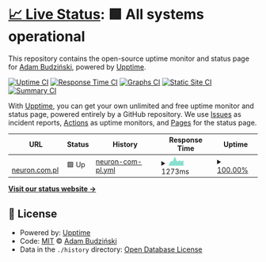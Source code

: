 # [📈 Live Status](https://abwebc.github.io/upptime): <!--live status--> **🟩 All systems operational**

This repository contains the open-source uptime monitor and status page for [Adam Budziński](https://abwebc.github.io/upptime), powered by [Upptime](https://github.com/upptime/upptime).

[![Uptime CI](https://github.com/abwebc/upptime/workflows/Uptime%20CI/badge.svg)](https://github.com/abwebc/upptime/actions?query=workflow%3A%22Uptime+CI%22)
[![Response Time CI](https://github.com/abwebc/upptime/workflows/Response%20Time%20CI/badge.svg)](https://github.com/abwebc/upptime/actions?query=workflow%3A%22Response+Time+CI%22)
[![Graphs CI](https://github.com/abwebc/upptime/workflows/Graphs%20CI/badge.svg)](https://github.com/abwebc/upptime/actions?query=workflow%3A%22Graphs+CI%22)
[![Static Site CI](https://github.com/abwebc/upptime/workflows/Static%20Site%20CI/badge.svg)](https://github.com/abwebc/upptime/actions?query=workflow%3A%22Static+Site+CI%22)
[![Summary CI](https://github.com/abwebc/upptime/workflows/Summary%20CI/badge.svg)](https://github.com/abwebc/upptime/actions?query=workflow%3A%22Summary+CI%22)

With [Upptime](https://upptime.js.org), you can get your own unlimited and free uptime monitor and status page, powered entirely by a GitHub repository. We use [Issues](https://github.com/abwebc/upptime/issues) as incident reports, [Actions](https://github.com/abwebc/upptime/actions) as uptime monitors, and [Pages](https://abwebc.github.io/upptime) for the status page.

<!--start: status pages-->
<!-- This summary is generated by Upptime (https://github.com/upptime/upptime) -->
<!-- Do not edit this manually, your changes will be overwritten -->
<!-- prettier-ignore -->
| URL | Status | History | Response Time | Uptime |
| --- | ------ | ------- | ------------- | ------ |
| <img alt="" src="https://favicons.githubusercontent.com/neuron.com.pl" height="13"> [neuron.com.pl](http://neuron.com.pl) | 🟩 Up | [neuron-com-pl.yml](https://github.com/abwebc/upptime/commits/HEAD/history/neuron-com-pl.yml) | <details><summary><img alt="Response time graph" src="./graphs/neuron-com-pl/response-time-week.png" height="20"> 1273ms</summary><br><a href="https://abwebc.github.io/upptime/history/neuron-com-pl"><img alt="Response time 1273" src="https://img.shields.io/endpoint?url=https%3A%2F%2Fraw.githubusercontent.com%2Fabwebc%2Fupptime%2FHEAD%2Fapi%2Fneuron-com-pl%2Fresponse-time.json"></a><br><a href="https://abwebc.github.io/upptime/history/neuron-com-pl"><img alt="24-hour response time 1083" src="https://img.shields.io/endpoint?url=https%3A%2F%2Fraw.githubusercontent.com%2Fabwebc%2Fupptime%2FHEAD%2Fapi%2Fneuron-com-pl%2Fresponse-time-day.json"></a><br><a href="https://abwebc.github.io/upptime/history/neuron-com-pl"><img alt="7-day response time 1273" src="https://img.shields.io/endpoint?url=https%3A%2F%2Fraw.githubusercontent.com%2Fabwebc%2Fupptime%2FHEAD%2Fapi%2Fneuron-com-pl%2Fresponse-time-week.json"></a><br><a href="https://abwebc.github.io/upptime/history/neuron-com-pl"><img alt="30-day response time 1273" src="https://img.shields.io/endpoint?url=https%3A%2F%2Fraw.githubusercontent.com%2Fabwebc%2Fupptime%2FHEAD%2Fapi%2Fneuron-com-pl%2Fresponse-time-month.json"></a><br><a href="https://abwebc.github.io/upptime/history/neuron-com-pl"><img alt="1-year response time 1273" src="https://img.shields.io/endpoint?url=https%3A%2F%2Fraw.githubusercontent.com%2Fabwebc%2Fupptime%2FHEAD%2Fapi%2Fneuron-com-pl%2Fresponse-time-year.json"></a></details> | <details><summary><a href="https://abwebc.github.io/upptime/history/neuron-com-pl">100.00%</a></summary><a href="https://abwebc.github.io/upptime/history/neuron-com-pl"><img alt="All-time uptime 100.00%" src="https://img.shields.io/endpoint?url=https%3A%2F%2Fraw.githubusercontent.com%2Fabwebc%2Fupptime%2FHEAD%2Fapi%2Fneuron-com-pl%2Fuptime.json"></a><br><a href="https://abwebc.github.io/upptime/history/neuron-com-pl"><img alt="24-hour uptime 100.00%" src="https://img.shields.io/endpoint?url=https%3A%2F%2Fraw.githubusercontent.com%2Fabwebc%2Fupptime%2FHEAD%2Fapi%2Fneuron-com-pl%2Fuptime-day.json"></a><br><a href="https://abwebc.github.io/upptime/history/neuron-com-pl"><img alt="7-day uptime 100.00%" src="https://img.shields.io/endpoint?url=https%3A%2F%2Fraw.githubusercontent.com%2Fabwebc%2Fupptime%2FHEAD%2Fapi%2Fneuron-com-pl%2Fuptime-week.json"></a><br><a href="https://abwebc.github.io/upptime/history/neuron-com-pl"><img alt="30-day uptime 100.00%" src="https://img.shields.io/endpoint?url=https%3A%2F%2Fraw.githubusercontent.com%2Fabwebc%2Fupptime%2FHEAD%2Fapi%2Fneuron-com-pl%2Fuptime-month.json"></a><br><a href="https://abwebc.github.io/upptime/history/neuron-com-pl"><img alt="1-year uptime 100.00%" src="https://img.shields.io/endpoint?url=https%3A%2F%2Fraw.githubusercontent.com%2Fabwebc%2Fupptime%2FHEAD%2Fapi%2Fneuron-com-pl%2Fuptime-year.json"></a></details>

<!--end: status pages-->

[**Visit our status website →**](https://abwebc.github.io/upptime)

## 📄 License

- Powered by: [Upptime](https://github.com/upptime/upptime)
- Code: [MIT](./LICENSE) © [Adam Budziński](https://abwebc.github.io/upptime)
- Data in the `./history` directory: [Open Database License](https://opendatacommons.org/licenses/odbl/1-0/)
